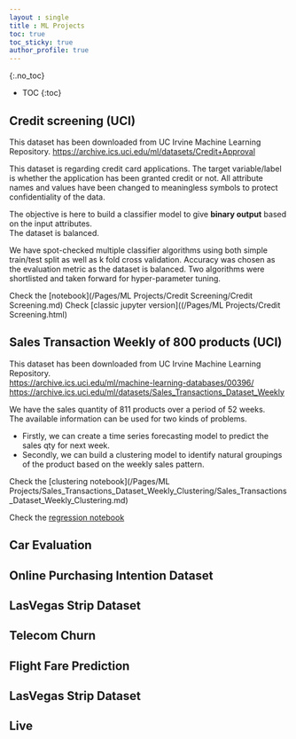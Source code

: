 ```yaml
---
layout : single
title : ML Projects
toc: true
toc_sticky: true
author_profile: true
---
```



{:.no_toc}  


* TOC
{:toc}  

## Credit screening (UCI)
This dataset has been downloaded from UC Irvine Machine Learning Repository.
<https://archive.ics.uci.edu/ml/datasets/Credit+Approval>

This dataset is regarding credit card applications.
The target variable/label is whether the application has been granted credit or not.
All attribute names and values have been changed to meaningless symbols to protect confidentiality of the data.

The objective is here to build a classifier model to give **binary output** based on the input attributes.  
The dataset is balanced.

We have spot-checked multiple classifier algorithms using both simple train/test split as well as k fold cross validation.
Accuracy was chosen as the evaluation metric as the dataset is balanced. Two algorithms were shortlisted and taken forward for hyper-parameter tuning.

Check the [notebook](/Pages/ML Projects/Credit Screening/Credit Screening.md)
Check [classic jupyter version]((/Pages/ML Projects/Credit Screening.html)


## Sales Transaction Weekly of 800 products (UCI)

This dataset has been downloaded from UC Irvine Machine Learning Repository.  
<https://archive.ics.uci.edu/ml/machine-learning-databases/00396/>
<https://archive.ics.uci.edu/ml/datasets/Sales_Transactions_Dataset_Weekly>  


We have the sales quantity of 811 products over a period of 52 weeks.  
The available information can be used for two kinds of problems.

- Firstly, we can create a time series forecasting model to predict the sales qty for next week.
- Secondly, we can build a clustering model to identify natural groupings of the product based on the weekly sales pattern.

Check the [clustering notebook](/Pages/ML Projects/Sales_Transactions_Dataset_Weekly_Clustering/Sales_Transactions_Dataset_Weekly_Clustering.md)  

Check the [regression notebook](/assets/scripts/Sales_Transactions_Dataset_Weekly_Clustering/Sales_Transactions_Dataset_Weekly_Clustering)

## Car Evaluation




## Online Purchasing Intention Dataset




## LasVegas Strip Dataset




## Telecom Churn






## Flight Fare Prediction
## LasVegas Strip Dataset

## Live

